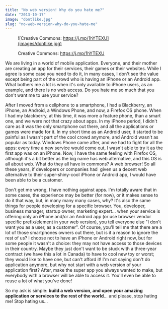 ```yaml
---
title: "No web version! Why do you hate me?"
date: "2013-10-17"
image: "dontlike.jpg"
slug: "no-web-version-why-do-you-hate-me"
---
```


<figure>

![Creative Commons: https://j.mp/1hYTEXU](images/dontlike.jpg)

<figcaption>

Creative Commons: https://j.mp/1hYTEXU

</figcaption>

</figure>

We are living in a world of mobile application. Everyone, and their mother are creating an app for their services, their games or their websites. While I agree is some case you need to do it, in many cases, I don't see the value except being part of the crowd who is having an iPhone or an Android app. What bothers me a lot is when it's only available to iPhone users, as an example, and there is no web access. Do you hate me so much that you don't want me to use your service?

After I moved from a cellphone to a smartphone, I had a Blackberry, an iPhone, an Android, a Windows Phone, and now, a Firefox OS phone. When I had my blackberry, at this time, it was more a feature phone, than a smart one, and we were not that crazy about apps. In my iPhone period, I didn't care as it was the only smartphone out there, and all the applications or games were made for it. In my short time as an Android user, it started to be painful as I wasn't part of the cool crowd anymore, and Android wasn't as popular as today. Windows Phone came after, and we had to fight for all the apps: every time a new service would come out, I wasn't able to try it as the first app was on an iPhone. Now, I have the same feeling with Firefox OS, although it's a bit better as the big name has web alternative, and this OS is all about web. What do they all have in commons? A web browser! So all these years, if developers or companies had  given us a decent web alternative to their super-shiny-cool iPhone or Android app, I would have been able to be a customer.

Don't get me wrong, I have nothing against apps. I'm totally aware that in some cases, the experience may be better (for now), or it makes sense to do it that way, but, in many many many cases, why? It's also the same things for people developing for a specific browser. You, developer, business manager, startup owner, marketing expert... when your service is offering only an iPhone and/or an Android app (or use browser vendor specific prefix/element in your web version), you tell everyone else "I don't want you as a user, as a customer". Of course, you'll tell me that there are a lot of those smartphones owners out there, but is it a reason to ignore the rest of us? I choose not to have an iPhone or Android right now, but for some people it wasn't a choice: they may not have access to those devices in their country. Maybe they just don't want to be stuck with a three-year contract (we have this a lot in Canada) to have to cool new toy or worst; they would like to have one, but can't afford it! I'm not saying don't do application anymore, but why not start with a web version of your application first? After, make the super app you always wanted to make, but everybody with a browser will be able to access it. You'll even be able to reuse a lot of what you've done!

So my ask is simple: **build a web version, and open your amazing application or services to the rest of the world**... and please, stop hating me! Stop hating us...

